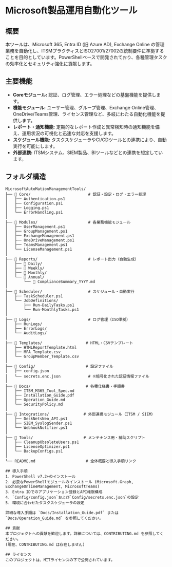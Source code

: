 # Microsoft製品運用自動化ツール

## 概要
本ツールは、Microsoft 365, Entra ID (旧 Azure AD), Exchange Online の管理業務を自動化し、ITSMプラクティスとISO27001/27002の統制要件に準拠することを目的としています。PowerShellベースで開発されており、各種管理タスクの効率化とセキュリティ強化に貢献します。

## 主要機能
- **Coreモジュール:** 認証、ログ管理、エラー処理などの基盤機能を提供します。
- **機能モジュール:** ユーザー管理、グループ管理、Exchange Online管理、OneDrive/Teams管理、ライセンス管理など、多岐にわたる自動化機能を提供します。
- **レポート・通知機能:** 定期的なレポート作成と異常検知時の通知機能を備え、運用状況の可視化と迅速な対応を支援します。
- **スケジュール機能:** タスクスケジューラやCI/CDツールとの連携により、自動実行を可能にします。
- **外部連携:** ITSMシステム、SIEM製品、BIツールなどとの連携を想定しています。

## フォルダ構造
```
MicrosoftAutoMationManagementTools/
├── 📂 Core/                         # 認証・設定・ログ・エラー処理
│   ├── Authentication.ps1
│   ├── Configuration.ps1
│   ├── Logging.ps1
│   └── ErrorHandling.ps1
│
├── 📂 Modules/                      # 各業務機能モジュール
│   ├── UserManagement.ps1
│   ├── GroupManagement.ps1
│   ├── ExchangeManagement.ps1
│   ├── OneDriveManagement.ps1
│   ├── TeamsManagement.ps1
│   └── LicenseManagement.ps1
│
├── 📂 Reports/                      # レポート出力（自動生成）
│   ├── 📂 Daily/
│   ├── 📂 Weekly/
│   ├── 📂 Monthly/
│   └── 📂 Annual/
│       └── 📄 ComplianceSummary_YYYY.md
│
├── 📂 Scheduler/                    # スケジュール・自動実行
│   ├── TaskScheduler.ps1
│   └── JobDefinitions/
│       ├── Run-DailyTasks.ps1
│       └── Run-MonthlyTasks.ps1
│
├── 📂 Logs/                         # ログ管理（ISO準拠）
│   ├── RunLogs/
│   ├── ErrorLogs/
│   └── AuditLogs/
│
├── 📂 Templates/                   # HTML・CSVテンプレート
│   ├── HTMLReportTemplate.html
│   ├── MFA_Template.csv
│   └── GroupMember_Template.csv
│
├── 📂 Config/                      # 設定ファイル
│   ├── config.json
│   └── secrets.enc.json            # ※暗号化された認証情報ファイル
│
├── 📂 Docs/                        # 各種仕様書・手順書
│   ├── ITSM_M365_Tool_Spec.md
│   ├── Installation_Guide.pdf
│   ├── Operation_Guide.md
│   └── SecurityPolicy.md
│
├── 📂 Integrations/               # 外部連携モジュール（ITSM / SIEM）
│   ├── DeskNetsNeo_API.ps1
│   ├── SIEM_SyslogSender.ps1
│   └── WebhookNotifier.ps1
│
├── 📂 Tools/                      # メンテナンス用・補助スクリプト
│   ├── CleanupObsoleteUsers.ps1
│   ├── LicenseOptimizer.ps1
│   └── BackupConfigs.ps1
│
└── README.md                      # 全体概要と導入手順リンク

## 導入手順
1. PowerShell v7.2+のインストール
2. 必要なPowerShellモジュールのインストール (Microsoft.Graph, ExchangeOnlineManagement, MicrosoftTeams)
3. Entra IDでのアプリケーション登録とAPI権限構成
4. `Config/config.json`および`Config/secrets.enc.json`の設定
5. 環境に合わせたタスクスケジューラの設定

詳細な導入手順は `Docs/Installation_Guide.pdf` または `Docs/Operation_Guide.md` を参照してください。

## 貢献
本プロジェクトへの貢献を歓迎します。詳細については、CONTRIBUTING.md を参照してください。
(現在、CONTRIBUTING.md は存在しません)

## ライセンス
このプロジェクトは、MITライセンスの下で公開されています。
